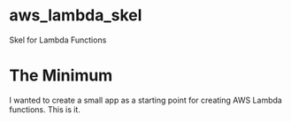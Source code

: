 # aws_lambda_skel
Skel for Lambda Functions

# The Minimum
I wanted to create a small app as a starting point for creating AWS Lambda functions.  This is it.

